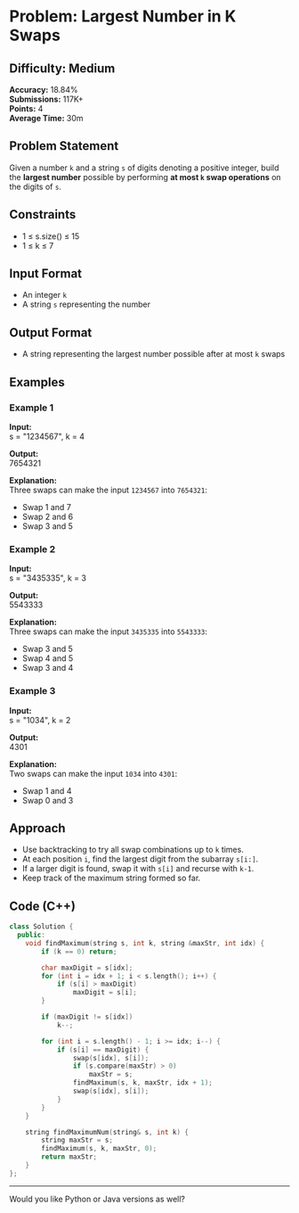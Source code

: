 # Problem: Largest Number in K Swaps

## Difficulty: Medium  
**Accuracy:** 18.84%  
**Submissions:** 117K+  
**Points:** 4  
**Average Time:** 30m

## Problem Statement
Given a number `k` and a string `s` of digits denoting a positive integer, build the **largest number** possible by performing **at most `k` swap operations** on the digits of `s`.

## Constraints
- 1 ≤ s.size() ≤ 15
- 1 ≤ k ≤ 7

## Input Format
- An integer `k`
- A string `s` representing the number

## Output Format
- A string representing the largest number possible after at most `k` swaps

## Examples

### Example 1
**Input:**  
s = "1234567", k = 4

**Output:**  
7654321

**Explanation:**  
Three swaps can make the input `1234567` into `7654321`:
- Swap 1 and 7
- Swap 2 and 6
- Swap 3 and 5

### Example 2
**Input:**  
s = "3435335", k = 3

**Output:**  
5543333

**Explanation:**  
Three swaps can make the input `3435335` into `5543333`:
- Swap 3 and 5
- Swap 4 and 5
- Swap 3 and 4

### Example 3
**Input:**  
s = "1034", k = 2

**Output:**  
4301

**Explanation:**  
Two swaps can make the input `1034` into `4301`:
- Swap 1 and 4
- Swap 0 and 3

## Approach
- Use backtracking to try all swap combinations up to `k` times.
- At each position `i`, find the largest digit from the subarray `s[i:]`.
- If a larger digit is found, swap it with `s[i]` and recurse with `k-1`.
- Keep track of the maximum string formed so far.

## Code (C++)
```cpp
class Solution {
  public:
    void findMaximum(string s, int k, string &maxStr, int idx) {
        if (k == 0) return;

        char maxDigit = s[idx];
        for (int i = idx + 1; i < s.length(); i++) {
            if (s[i] > maxDigit)
                maxDigit = s[i];
        }

        if (maxDigit != s[idx])
            k--;

        for (int i = s.length() - 1; i >= idx; i--) {
            if (s[i] == maxDigit) {
                swap(s[idx], s[i]);
                if (s.compare(maxStr) > 0)
                    maxStr = s;
                findMaximum(s, k, maxStr, idx + 1);
                swap(s[idx], s[i]);
            }
        }
    }

    string findMaximumNum(string& s, int k) {
        string maxStr = s;
        findMaximum(s, k, maxStr, 0);
        return maxStr;
    }
};
```

---

Would you like Python or Java versions as well?
